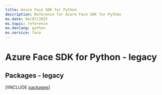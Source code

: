 ```yaml
---
title: Azure Face SDK for Python
description: Reference for Azure Face SDK for Python
ms.date: 04/07/2025
ms.topic: reference
ms.devlang: python
ms.service: face
---
```

# Azure Face SDK for Python - legacy
## Packages - legacy
[!INCLUDE [packages](face-index.md)]